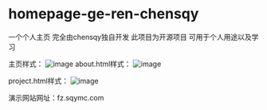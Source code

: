 # homepage-ge-ren-chensqy
一个个人主页
完全由chensqy独自开发
此项目为开源项目
可用于个人用途以及学习

主页样式：
![image](https://github.com/user-attachments/assets/65763b0d-70a7-4612-8cf1-7afefd33f188)
about.html样式：
![image](https://github.com/user-attachments/assets/6e8a12d2-70d4-43fb-95d4-55042c778010)

project.html样式：
![image](https://github.com/user-attachments/assets/23a68321-5c66-4ecb-b3ba-f3e91731b469)

演示网站网址：fz.sqymc.com
